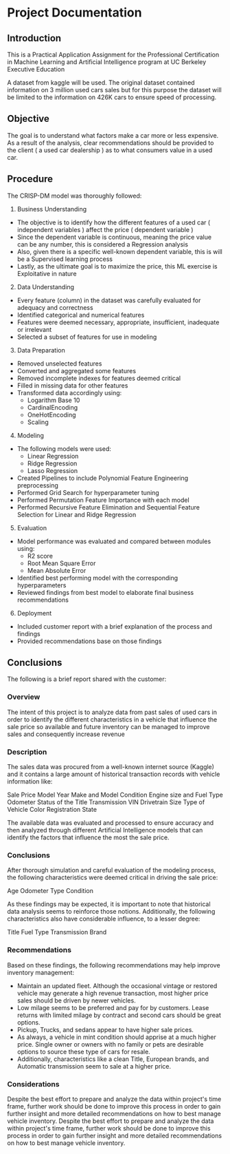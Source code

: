 # Project Documentation

## Introduction

This is a Practical Application Assignment for the Professional Certification in Machine Learning and Artificial Intelligence program at UC Berkeley Executive Education

A dataset from kaggle will be used. The original dataset contained information on 3 million used cars sales but for this purpose the dataset will be limited to the information on 426K cars to ensure speed of processing.

## Objective

The goal is to understand what factors make a car more or less expensive. As a result of the analysis, clear recommendations should be provided to the client ( a used car dealership ) as to what consumers value in a used car.

## Procedure

The CRISP-DM model was thoroughly followed:

1. Business Understanding

* The objective is to identify how the different features of a used car ( independent variables ) affect the price ( dependent variable )
* Since the dependent variable is continuous, meaning the price value can be any number, this is considered a Regression analysis
* Also, given there is a specific well-known dependent variable, this is will be a Supervised learning process
* Lastly, as the ultimate goal is to maximize the price, this ML exercise is Exploitative in nature

2. Data Understanding

* Every feature (column) in the dataset was carefully evaluated for adequacy and correctness
* Identified categorical and numerical features
* Features were deemed necessary, appropriate, insufficient, inadequate or irrelevant
* Selected a subset of features for use in modeling
 
3. Data Preparation

* Removed unselected features
* Converted and aggregated some features
* Removed incomplete indexes for features deemed critical
* Filled in missing data for other features
* Transformed data accordingly using:
  * Logarithm Base 10
  * CardinalEncoding
  * OneHotEncoding
  * Scaling

4. Modeling

* The following models were used:
  * Linear Regression
  * Ridge Regression
  * Lasso Regression
* Created Pipelines to include Polynomial Feature Engineering preprocessing
* Performed Grid Search for hyperparameter tuning
* Performed Permutation Feature Importance with each model
* Performed Recursive Feature Elimination and Sequential Feature Selection for Linear and Ridge Regression

5. Evaluation

* Model performance was evaluated and compared between modules using:
  * R2 score
  * Root Mean Square Error
  * Mean Absolute Error
* Identified best performing model with the corresponding hyperparameters
* Reviewed findings from best model to elaborate final business recommendations

6. Deployment

* Included customer report with a brief explanation of the process and findings
* Provided recommendations base on those findings

## Conclusions

The following is a brief report shared with the customer:

### Overview

The intent of this project is to analyze data from past sales of used cars in order to identify the different characteristics in a vehicle that influence the sale price so available and future inventory can be managed to improve sales and consequently increase revenue

### Description

The sales data was procured from a well-known internet source (Kaggle) and it contains a large amount of historical transaction records with vehicle information like:

Sale Price
Model Year
Make and Model
Condition
Engine size and Fuel Type
Odometer
Status of the Title
Transmission
VIN
Drivetrain
Size
Type of Vehicle
Color
Registration State

The available data was evaluated and processed to ensure accuracy and then analyzed through different Artificial Intelligence models that can identify the factors that influence the most the sale price.

### Conclusions

After thorough simulation and careful evaluation of the modeling process, the following characteristics were deemed critical in driving the sale price:

Age
Odometer
Type
Condition

As these findings may be expected, it is important to note that historical data analysis seems to reinforce those notions. Additionally, the following characteristics also have considerable influence, to a lesser degree:

Title
Fuel Type
Transmission
Brand

### Recommendations

Based on these findings, the following recommendations may help improve inventory management:

* Maintain an updated fleet. Although the occasional vintage or restored vehicle may generate a high revenue transaction, most higher price sales should be driven by newer vehicles.
* Low milage seems to be preferred and pay for by customers. Lease returns with limited milage by contract and second cars should be great options.
* Pickup, Trucks, and sedans appear to have higher sale prices.
* As always, a vehicle in mint condition should apprise at a much higher price. Single owner or owners with no family or pets are desirable options to source these type of cars for resale.
* Additionally, characteristics like a clean Title, European brands, and Automatic transmission seem to sale at a higher price.

### Considerations

Despite the best effort to prepare and analyze the data within project's time frame, further work should be done to improve this process in order to gain further insight and more detailed recommendations on how to best manage vehicle inventory.
Despite the best effort to prepare and analyze the data within project's time frame, further work should be done to improve this process in order to gain further insight and more detailed recommendations on how to best manage vehicle inventory.
